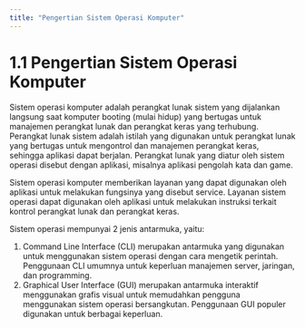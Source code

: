 ```yaml
---
title: "Pengertian Sistem Operasi Komputer"
---
```


# 1.1 Pengertian Sistem Operasi Komputer
Sistem operasi komputer adalah perangkat lunak sistem yang dijalankan langsung saat komputer booting (mulai hidup) yang bertugas untuk manajemen perangkat lunak dan perangkat keras yang terhubung. Perangkat lunak sistem adalah istilah yang digunakan untuk perangkat lunak yang bertugas untuk mengontrol dan manajemen perangkat keras, sehingga aplikasi dapat berjalan. Perangkat lunak yang diatur oleh sistem operasi disebut dengan aplikasi, misalnya aplikasi pengolah kata dan game.

Sistem operasi komputer memberikan layanan yang dapat digunakan oleh aplikasi untuk melakukan fungsinya yang disebut service. Layanan sistem operasi dapat digunakan oleh aplikasi untuk melakukan instruksi terkait kontrol perangkat lunak dan perangkat keras.

Sistem operasi mempunyai 2 jenis antarmuka, yaitu:

1. Command Line Interface (CLI) merupakan antarmuka yang digunakan untuk menggunakan sistem operasi dengan cara mengetik perintah. Penggunaan CLI umumnya untuk keperluan manajemen server, jaringan, dan programming.
2. Graphical User Interface (GUI) merupakan antarmuka interaktif menggunakan grafis visual untuk memudahkan pengguna menggunakan sistem operasi bersangkutan. Penggunaan GUI populer digunakan untuk berbagai keperluan.